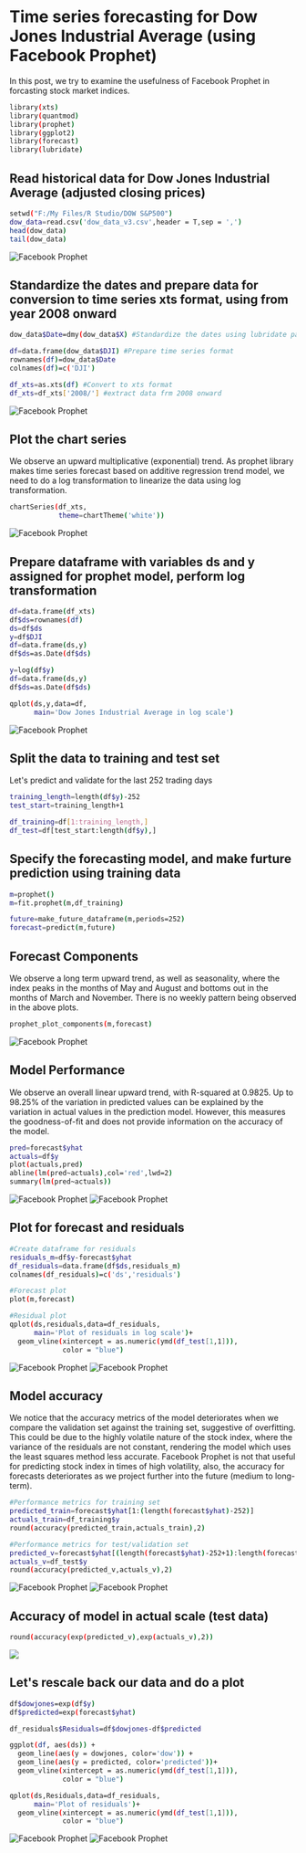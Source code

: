 # Time series forecasting for Dow Jones Industrial Average (using Facebook Prophet)
In this post, we try to examine the usefulness of Facebook Prophet in forcasting stock market indices.
```bash
library(xts)
library(quantmod)
library(prophet)
library(ggplot2)
library(forecast)
library(lubridate) 
```

## Read historical data for Dow Jones Industrial Average (adjusted closing prices)
```bash
setwd("F:/My Files/R Studio/DOW S&P500")
dow_data=read.csv('dow_data_v3.csv',header = T,sep = ',')
head(dow_data)
tail(dow_data) 
```
![Facebook Prophet](https://github.com/Royston-Soh/dow-facebook-prophet/blob/main/pic/1%20head_tail.jpg)

## Standardize the dates and prepare data for conversion to time series xts format, using from year 2008 onward
```bash
dow_data$Date=dmy(dow_data$X) #Standardize the dates using lubridate package

df=data.frame(dow_data$DJI) #Prepare time series format
rownames(df)=dow_data$Date
colnames(df)=c('DJI')

df_xts=as.xts(df) #Convert to xts format
df_xts=df_xts['2008/'] #extract data frm 2008 onward
```
![Facebook Prophet](https://github.com/Royston-Soh/dow-facebook-prophet/blob/main/pic/2%20time%20series.jpg)

## Plot the chart series
We observe an upward multiplicative (exponential) trend. As prophet library makes time series forecast based on additive regression trend model, we need to do a log transformation to linearize the data using log transformation.
```bash
chartSeries(df_xts,
            theme=chartTheme('white')) 
```
![Facebook Prophet](https://github.com/Royston-Soh/dow-facebook-prophet/blob/main/pic/3%20dow%20plot.jpg)
         
## Prepare dataframe with variables ds and y assigned for prophet model, perform log transformation
```bash
df=data.frame(df_xts)
df$ds=rownames(df)
ds=df$ds
y=df$DJI
df=data.frame(ds,y)
df$ds=as.Date(df$ds)

y=log(df$y)
df=data.frame(ds,y)
df$ds=as.Date(df$ds)

qplot(ds,y,data=df,
      main='Dow Jones Industrial Average in log scale')
```
![Facebook Prophet](https://github.com/Royston-Soh/dow-facebook-prophet/blob/main/pic/4%20plot%20log%20scale.jpg)

## Split the data to training and test set
Let's predict and validate for the last 252 trading days

```bash
training_length=length(df$y)-252
test_start=training_length+1

df_training=df[1:training_length,]
df_test=df[test_start:length(df$y),] 
```

## Specify the forecasting model, and make furture prediction using training data
```bash
m=prophet()
m=fit.prophet(m,df_training) 

future=make_future_dataframe(m,periods=252)
forecast=predict(m,future)
```

## Forecast Components
We observe a long term upward trend, as well as seasonality, where the index peaks in the months of May and August and bottoms out in the months of March and November. There is no weekly pattern being observed in the above plots.
```bash
prophet_plot_components(m,forecast) 
```
![Facebook Prophet](https://github.com/Royston-Soh/dow-facebook-prophet/blob/main/pic/5%20plot%202%20components.jpg)

## Model Performance
We observe an overall linear upward trend, with R-squared at 0.9825. Up to 98.25% of the variation in predicted values can be explained by the variation in actual values in the prediction model. However, this measures the goodness-of-fit and does not provide information on the accuracy of the model.

```bash
pred=forecast$yhat
actuals=df$y
plot(actuals,pred) 
abline(lm(pred~actuals),col='red',lwd=2)
summary(lm(pred~actuals))
```
![Facebook Prophet](https://github.com/Royston-Soh/dow-facebook-prophet/blob/main/pic/6%20Least%20sq%20plot.jpg)
![Facebook Prophet](https://github.com/Royston-Soh/dow-facebook-prophet/blob/main/pic/7%20R%20squared_.jpg)

## Plot for forecast and residuals
```bash
#Create dataframe for residuals
residuals_m=df$y-forecast$yhat
df_residuals=data.frame(df$ds,residuals_m)
colnames(df_residuals)=c('ds','residuals') 

#Forecast plot
plot(m,forecast)

#Residual plot
qplot(ds,residuals,data=df_residuals,
      main='Plot of residuals in log scale')+
  geom_vline(xintercept = as.numeric(ymd(df_test[1,1])), 
             color = "blue") 
```
![Facebook Prophet](https://github.com/Royston-Soh/dow-facebook-prophet/blob/main/pic/8%20plot%20predictions.jpg)
![Facebook Prophet](https://github.com/Royston-Soh/dow-facebook-prophet/blob/main/pic/9%20plot%20residuals.jpg)

## Model accuracy
We notice that the accuracy metrics of the model deteriorates when we compare the validation set against the training set, suggestive of overfitting. This could be due to the highly volatile nature of the stock index, where the variance of the residuals are not constant, rendering the model which uses the least squares method less accurate. Facebook Prophet is not that useful for predicting stock index in times of high volatility, also, the accuracy for forecasts deteriorates as we project further into the future (medium to long-term).
```bash
#Performance metrics for training set
predicted_train=forecast$yhat[1:(length(forecast$yhat)-252)]
actuals_train=df_training$y
round(accuracy(predicted_train,actuals_train),2)

#Performance metrics for test/validation set
predicted_v=forecast$yhat[(length(forecast$yhat)-252+1):length(forecast$yhat)]
actuals_v=df_test$y
round(accuracy(predicted_v,actuals_v),2) 
```
![Facebook Prophet](https://github.com/Royston-Soh/dow-facebook-prophet/blob/main/pic/10%20accuracy_training.jpg)
![Facebook Prophet](https://github.com/Royston-Soh/dow-facebook-prophet/blob/main/pic/11%20Accuracy_test.jpg)

## Accuracy of model in actual scale (test data)
```bash
round(accuracy(exp(predicted_v),exp(actuals_v),2))
```
![](https://github.com/Royston-Soh/dow-facebook-prophet/blob/main/pic/12%20Accuracy_test_actual%20scale.jpg)

## Let's rescale back our data and do a plot
```bash
df$dowjones=exp(df$y)
df$predicted=exp(forecast$yhat)

df_residuals$Residuals=df$dowjones-df$predicted

ggplot(df, aes(ds)) + 
  geom_line(aes(y = dowjones, color='dow')) + 
  geom_line(aes(y = predicted, color='predicted'))+
  geom_vline(xintercept = as.numeric(ymd(df_test[1,1])), 
             color = "blue")

qplot(ds,Residuals,data=df_residuals,
      main='Plot of residuals')+
  geom_vline(xintercept = as.numeric(ymd(df_test[1,1])), 
             color = "blue")
```
![Facebook Prophet](https://github.com/Royston-Soh/dow-facebook-prophet/blob/main/pic/13%20plot%20actual%20scale.jpg)
![Facebook Prophet](https://github.com/Royston-Soh/dow-facebook-prophet/blob/main/pic/14%20plot%20actual%20residuals.jpg)



